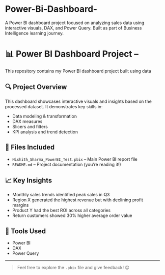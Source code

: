 # Power-Bi-Dashboard-
A Power BI dashboard project focused on analyzing sales data using interactive visuals, DAX, and Power Query. Built as part of Business Intelligence learning journey.

# 📊 Power BI Dashboard Project –

This repository contains my Power BI dashboard project built using data

## 🔍 Project Overview
This dashboard showcases interactive visuals and insights based on the processed dataset. It demonstrates key skills in:
- Data modeling & transformation
- DAX measures
- Slicers and filters
- KPI analysis and trend detection

## 📁 Files Included
- `Nishith_Sharma_PowerBI_Test.pbix` – Main Power BI report file
- `README.md` – Project documentation (you’re reading it!)

## 📈 Key Insights
- Monthly sales trends identified peak sales in Q3
- Region X generated the highest revenue but with declining profit margins
- Product Y had the best ROI across all categories
- Return customers showed 30% higher average order value

## 📌 Tools Used
- Power BI
- DAX
- Power Query

---

> Feel free to explore the `.pbix` file and give feedback! 😊


